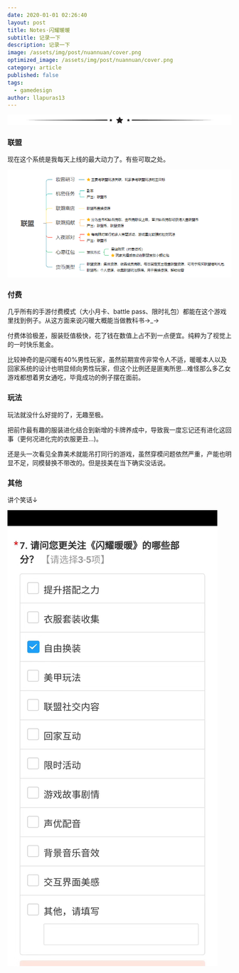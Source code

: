 ```yaml
---
date: 2020-01-01 02:26:40
layout: post
title: Notes·闪耀暖暖
subtitle: 记录一下
description: 记录一下
image: /assets/img/post/nuannuan/cover.png
optimized_image: /assets/img/post/nuannuan/cover.png
category: article
published: false
tags:
  - gamedesign
author: llapuras13
---
```


![](/assets/img/line.png)

### 联盟

现在这个系统是我每天上线的最大动力了。有些可取之处。

![](/assets/img/post/nuannuan/lianmeng.png)

### 付费

几乎所有的手游付费模式（大小月卡、battle pass、限时礼包）都能在这个游戏里找到例子。从这方面来说闪暖大概能当做教科书→_→

付费体验极差，服装贬值极快，花了钱在数值上占不到一点便宜。纯粹为了视觉上的一时快乐氪金。

比较神奇的是闪暖有40%男性玩家，虽然前期宣传非常令人不适，暖暖本人以及回家系统的设计也明显倾向男性玩家，但这个比例还是匪夷所思...难怪那么多乙女游戏都想着男女通吃，毕竟成功的例子摆在面前。

### 玩法

玩法就没什么好提的了，无趣至极。

把前作最有趣的服装进化结合到新增的卡牌养成中，导致我一度忘记还有进化这回事（更何况进化完的衣服更丑...)。

还是头一次看见全靠美术就能吊打同行的游戏，虽然穿模问题依然严重，产能也明显不足，同模替换不带改的。但是技美在当下确实没话说。

### 其他

讲个笑话↓

![](/assets/img/post/nuannuan/gameplay.jpg)